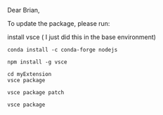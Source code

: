 Dear Brian,

To update the package, please run:

install vsce ( I just did this in the base environment)

```
conda install -c conda-forge nodejs

npm install -g vsce

cd myExtension
vsce package

vsce package patch

```

```
vsce package
```
